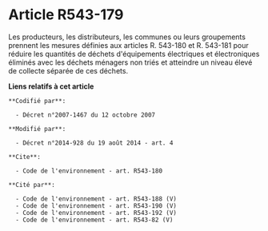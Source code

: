 # Article R543-179

Les producteurs, les distributeurs, les communes ou leurs groupements prennent les mesures définies aux articles R. 543-180
et R. 543-181 pour réduire les quantités de déchets d'équipements électriques et électroniques éliminés avec les déchets
ménagers non triés et atteindre un niveau élevé de collecte séparée de ces déchets.

**Liens relatifs à cet article**

	**Codifié par**:

	  - Décret n°2007-1467 du 12 octobre 2007

	**Modifié par**:

	  - Décret n°2014-928 du 19 août 2014 - art. 4

	**Cite**:

	  - Code de l'environnement - art. R543-180

	**Cité par**:

	  - Code de l'environnement - art. R543-188 (V)
	  - Code de l'environnement - art. R543-190 (V)
	  - Code de l'environnement - art. R543-192 (V)
	  - Code de l'environnement - art. R543-82 (V)
